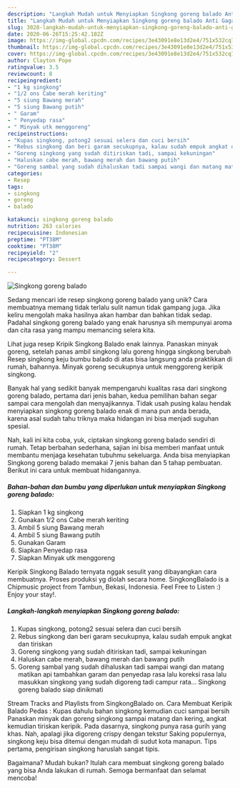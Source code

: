 ```yaml
---
description: "Langkah Mudah untuk Menyiapkan Singkong goreng balado Anti Gagal"
title: "Langkah Mudah untuk Menyiapkan Singkong goreng balado Anti Gagal"
slug: 3028-langkah-mudah-untuk-menyiapkan-singkong-goreng-balado-anti-gagal
date: 2020-06-26T15:25:42.102Z
image: https://img-global.cpcdn.com/recipes/3e43091e8e13d2e4/751x532cq70/singkong-goreng-balado-foto-resep-utama.jpg
thumbnail: https://img-global.cpcdn.com/recipes/3e43091e8e13d2e4/751x532cq70/singkong-goreng-balado-foto-resep-utama.jpg
cover: https://img-global.cpcdn.com/recipes/3e43091e8e13d2e4/751x532cq70/singkong-goreng-balado-foto-resep-utama.jpg
author: Clayton Pope
ratingvalue: 3.5
reviewcount: 8
recipeingredient:
- "1 kg singkong"
- "1/2 ons Cabe merah keriting"
- "5 siung Bawang merah"
- "5 siung Bawang putih"
- " Garam"
- " Penyedap rasa"
- " Minyak utk menggoreng"
recipeinstructions:
- "Kupas singkong, potong2 sesuai selera dan cuci bersih"
- "Rebus singkong dan beri garam secukupnya, kalau sudah empuk angkat dan tiriskan"
- "Goreng singkong yang sudah ditiriskan tadi, sampai kekuningan"
- "Haluskan cabe merah, bawang merah dan bawang putih"
- "Goreng sambal yang sudah dihaluskan tadi sampai wangi dan matang matikan api tambahkan garam dan penyedap rasa lalu koreksi rasa lalu masukkan singkong yang sudah digoreng tadi campur rata... Singkong goreng balado siap dinikmati"
categories:
- Resep
tags:
- singkong
- goreng
- balado

katakunci: singkong goreng balado 
nutrition: 263 calories
recipecuisine: Indonesian
preptime: "PT38M"
cooktime: "PT38M"
recipeyield: "2"
recipecategory: Dessert

---
```



![Singkong goreng balado](https://img-global.cpcdn.com/recipes/3e43091e8e13d2e4/751x532cq70/singkong-goreng-balado-foto-resep-utama.jpg)

Sedang mencari ide resep singkong goreng balado yang unik? Cara membuatnya memang tidak terlalu sulit namun tidak gampang juga. Jika keliru mengolah maka hasilnya akan hambar dan bahkan tidak sedap. Padahal singkong goreng balado yang enak harusnya sih mempunyai aroma dan cita rasa yang mampu memancing selera kita.

Lihat juga resep Kripik Singkong Balado enak lainnya. Panaskan minyak goreng, setelah panas ambil singkong lalu goreng hingga singkong berubah Resep singkong keju bumbu balado di atas bisa langsung anda praktikkan di rumah, bahannya. Minyak goreng secukupnya untuk menggoreng keripik singkong.

Banyak hal yang sedikit banyak mempengaruhi kualitas rasa dari singkong goreng balado, pertama dari jenis bahan, kedua pemilihan bahan segar sampai cara mengolah dan menyajikannya. Tidak usah pusing kalau hendak menyiapkan singkong goreng balado enak di mana pun anda berada, karena asal sudah tahu triknya maka hidangan ini bisa menjadi suguhan spesial.


Nah, kali ini kita coba, yuk, ciptakan singkong goreng balado sendiri di rumah. Tetap berbahan sederhana, sajian ini bisa memberi manfaat untuk membantu menjaga kesehatan tubuhmu sekeluarga. Anda bisa menyiapkan Singkong goreng balado memakai 7 jenis bahan dan 5 tahap pembuatan. Berikut ini cara untuk membuat hidangannya.

<!--inarticleads1-->

##### Bahan-bahan dan bumbu yang diperlukan untuk menyiapkan Singkong goreng balado:

1. Siapkan 1 kg singkong
1. Gunakan 1/2 ons Cabe merah keriting
1. Ambil 5 siung Bawang merah
1. Ambil 5 siung Bawang putih
1. Gunakan  Garam
1. Siapkan  Penyedap rasa
1. Siapkan  Minyak utk menggoreng


Keripik Singkong Balado ternyata nggak sesulit yang dibayangkan cara membuatnya. Proses produksi yg diolah secara home. SingkongBalado is a Chipmusic project from Tambun, Bekasi, Indonesia. Feel Free to Listen :) Enjoy your stay!. 

<!--inarticleads2-->

##### Langkah-langkah menyiapkan Singkong goreng balado:

1. Kupas singkong, potong2 sesuai selera dan cuci bersih
1. Rebus singkong dan beri garam secukupnya, kalau sudah empuk angkat dan tiriskan
1. Goreng singkong yang sudah ditiriskan tadi, sampai kekuningan
1. Haluskan cabe merah, bawang merah dan bawang putih
1. Goreng sambal yang sudah dihaluskan tadi sampai wangi dan matang matikan api tambahkan garam dan penyedap rasa lalu koreksi rasa lalu masukkan singkong yang sudah digoreng tadi campur rata... Singkong goreng balado siap dinikmati


Stream Tracks and Playlists from SingkongBalado on. Cara Membuat Keripik Balado Pedas : Kupas dahulu bahan singkong kemudian cuci sampai bersih Panaskan minyak dan goreng singkong sampai matang dan kering, angkat kemudian tiriskan keripik. Pada dasarnya, singkong punya rasa gurih yang khas. Nah, apalagi jika digoreng crispy dengan tekstur Saking populernya, singkong keju bisa ditemui dengan mudah di sudut kota manapun. Tips pertama, pengirisan singkong haruslah sangat tipis. 

Bagaimana? Mudah bukan? Itulah cara membuat singkong goreng balado yang bisa Anda lakukan di rumah. Semoga bermanfaat dan selamat mencoba!
